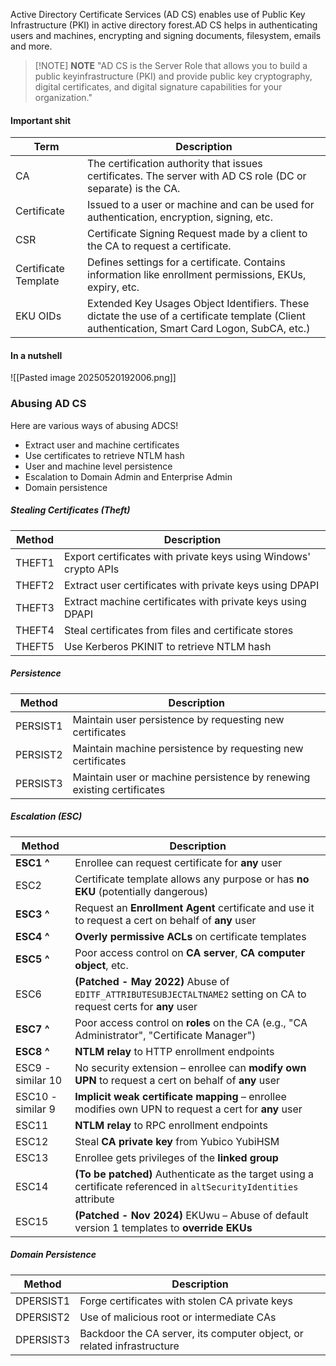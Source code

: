 Active Directory Certificate Services (AD CS) enables use of Public Key Infrastructure (PKI) in active directory forest.AD CS helps in authenticating users and machines, encrypting and signing documents, filesystem, emails and more.

> [!NOTE] **NOTE**
> "AD CS is the Server Role that allows you to build a public keyinfrastructure (PKI) and provide public key cryptography, digital certificates, and digital signature capabilities for your organization."

#### Important shit

| Term                 | Description                                                                                                                                    |
| -------------------- | ---------------------------------------------------------------------------------------------------------------------------------------------- |
| CA                   | The certification authority that issues certificates. The server with AD CS role (DC or separate) is the CA.                                   |
| Certificate          | Issued to a user or machine and can be used for authentication, encryption, signing, etc.                                                      |
| CSR                  | Certificate Signing Request made by a client to the CA to request a certificate.                                                               |
| Certificate Template | Defines settings for a certificate. Contains information like enrollment permissions, EKUs, expiry, etc.                                       |
| EKU OIDs             | Extended Key Usages Object Identifiers. These dictate the use of a certificate template (Client authentication, Smart Card Logon, SubCA, etc.) |
#### In a nutshell
![[Pasted image 20250520192006.png]]

### Abusing AD CS

Here are various ways of abusing ADCS!  

- Extract user and machine certificates  
- Use certificates to retrieve NTLM hash  
- User and machine level persistence  
- Escalation to Domain Admin and Enterprise Admin  
- Domain persistence  
##### Stealing Certificates (Theft)

| Method | Description                                                      |
| ------ | ---------------------------------------------------------------- |
| THEFT1 | Export certificates with private keys using Windows' crypto APIs |
| THEFT2 | Extract user certificates with private keys using DPAPI          |
| THEFT3 | Extract machine certificates with private keys using DPAPI       |
| THEFT4 | Steal certificates from files and certificate stores             |
| THEFT5 | Use Kerberos PKINIT to retrieve NTLM hash                        |
##### Persistence
| Method   | Description                                                            |
| -------- | ---------------------------------------------------------------------- |
| PERSIST1 | Maintain user persistence by requesting new certificates               |
| PERSIST2 | Maintain machine persistence by requesting new certificates            |
| PERSIST3 | Maintain user or machine persistence by renewing existing certificates |
##### Escalation (ESC)

| Method            | Description                                                                                                        |
| ----------------- | ------------------------------------------------------------------------------------------------------------------ |
| **ESC1  ^**       | Enrollee can request certificate for **any** user                                                                  |
| ESC2              | Certificate template allows any purpose or has **no EKU** (potentially dangerous)                                  |
| **ESC3 ^**        | Request an **Enrollment Agent** certificate and use it to request a cert on behalf of **any** user                 |
| **ESC4 ^**        | **Overly permissive ACLs** on certificate templates                                                                |
| **ESC5 ^**        | Poor access control on **CA server**, **CA computer object**, etc.                                                 |
| ESC6              | **(Patched - May 2022)** Abuse of `EDITF_ATTRIBUTESUBJECTALTNAME2` setting on CA to request certs for **any** user |
| **ESC7 ^**        | Poor access control on **roles** on the CA (e.g., "CA Administrator", "Certificate Manager")                       |
| **ESC8 ^**        | **NTLM relay** to HTTP enrollment endpoints                                                                        |
| ESC9 - similar 10 | No security extension – enrollee can **modify own UPN** to request a cert on behalf of **any** user                |
| ESC10 - similar 9 | **Implicit weak certificate mapping** – enrollee modifies own UPN to request a cert for **any** user               |
| ESC11             | **NTLM relay** to RPC enrollment endpoints                                                                         |
| ESC12             | Steal **CA private key** from Yubico YubiHSM                                                                       |
| ESC13             | Enrollee gets privileges of the **linked group**                                                                   |
| ESC14             | **(To be patched)** Authenticate as the target using a certificate referenced in `altSecurityIdentities` attribute |
| ESC15             | **(Patched - Nov 2024)** EKUwu – Abuse of default version 1 templates to **override EKUs**                         |
##### Domain Persistence
| Method     | Description                                                           |
|------------|-----------------------------------------------------------------------|
| DPERSIST1  | Forge certificates with stolen CA private keys                        |
| DPERSIST2  | Use of malicious root or intermediate CAs                             |
| DPERSIST3  | Backdoor the CA server, its computer object, or related infrastructure |

